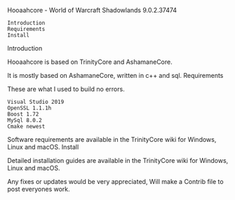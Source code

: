 Hooaahcore - World of Warcraft Shadowlands 9.0.2.37474

    Introduction
    Requirements
    Install

Introduction

Hooaahcore is based on TrinityCore and AshamaneCore.

It is mostly based on AshamaneCore, written in c++ and sql.
Requirements

These are what I used to build no errors.

    Visual Studio 2019
    OpenSSL 1.1.1h
    Boost 1.72
    MySql 8.0.2
    Cmake newest

Software requirements are available in the TrinityCore wiki for Windows, Linux and macOS.
Install

Detailed installation guides are available in the TrinityCore wiki for Windows, Linux and macOS.

Any fixes or updates would be very appreciated, Will make a Contrib file to post everyones work.